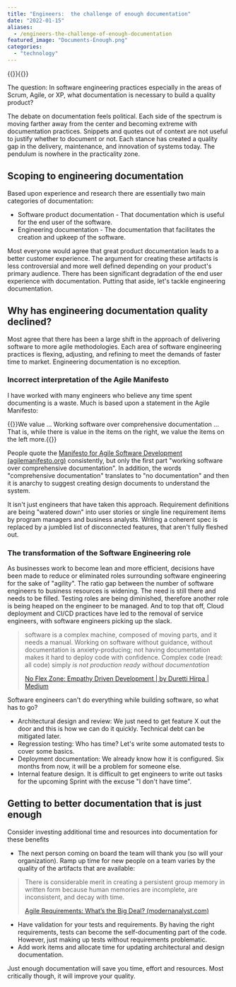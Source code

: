 ```yaml
---
title: "Engineers:  the challenge of enough documentation"
date: "2022-01-15"
aliases:
  - /engineers-the-challenge-of-enough-documentation
featured_image: "Documents-Enough.png"
categories: 
  - "technology"
---
```

{{<featuredimage>}}{{</featuredimage>}}

The question: In software engineering practices especially in the areas of Scrum, Agile, or XP, what documentation is necessary to build a quality product?

The debate on documentation feels political. Each side of the spectrum is moving farther away from the center and becoming extreme with documentation practices. Snippets and quotes out of context are not useful to justify whether to document or not. Each stance has created a quality gap in the delivery, maintenance, and innovation of systems today. The pendulum is nowhere in the practicality zone.

## Scoping to engineering documentation

Based upon experience and research there are essentially two main categories of documentation:

- Software product documentation - That documentation which is useful for the end user of the software.
- Engineering documentation - The documentation that facilitates the creation and upkeep of the software.

Most everyone would agree that great product documentation leads to a better customer experience. The argument for creating these artifacts is less controversial and more well defined depending on your product's primary audience. There has been significant degradation of the end user experience with documentation. Putting that aside, let's tackle engineering documentation.

## Why has engineering documentation quality declined?

Most agree that there has been a large shift in the approach of delivering software to more agile methodologies. Each area of software engineering practices is flexing, adjusting, and refining to meet the demands of faster time to market. Engineering documentation is no exception.

### Incorrect interpretation of the Agile Manifesto

I have worked with many engineers who believe any time spent documenting is a waste. Much is based upon a statement in the Agile Manifesto:

{{<callout>}}We value ... Working software over comprehensive documentation ... That is, while there is value in the items on the right, we value the items on the left more.{{</callout>}}
 

People quote the [Manifesto for Agile Software Development (agilemanifesto.org)](https://agilemanifesto.org/) consistently, but only the first part "working software over comprehensive documentation". In addition, the words "comprehensive documentation" translates to "no documentation" and then it is anarchy to suggest creating design documents to understand the system.

It isn't just engineers that have taken this approach. Requirement definitions are being "watered down" into user stories or single line requirement items by program managers and business analysts. Writing a coherent spec is replaced by a jumbled list of disconnected features, that aren't fully fleshed out.

### The transformation of the Software Engineering role

As businesses work to become lean and more efficient, decisions have been made to reduce or eliminated roles surrounding software engineering for the sake of "agility". The ratio gap between the number of software engineers to business resources is widening. The need is still there and needs to be filled. Testing roles are being diminished, therefore another role is being heaped on the engineer to be managed. And to top that off, Cloud deployment and CI/CD practices have led to the removal of service engineers, with software engineers picking up the slack.

> software is a complex machine, composed of moving parts, and it needs a manual. Working on software without guidance, without documentation is anxiety-producing; not having documentation makes it hard to deploy code with confidence. Complex code (read: all code) simply _is not production ready without documentation_
> 
> [No Flex Zone: Empathy Driven Development | by Duretti Hirpa | Medium](https://medium.com/@duretti/no-flex-zone-empathy-driven-development-aebf4d8cf7cf)

Software engineers can't do everything while building software, so what has to go?

- Architectural design and review: We just need to get feature X out the door and this is how we can do it quickly. Technical debt can be mitigated later.
- Regression testing: Who has time? Let's write some automated tests to cover some basics.
- Deployment documentation: We already know how it is configured. Six months from now, it will be a problem for someone else.
- Internal feature design. It is difficult to get engineers to write out tasks for the upcoming Sprint with the excuse "I don't have time".

## Getting to better documentation that is just enough

Consider investing additional time and resources into documentation for these benefits

- The next person coming on board the team will thank you (so will your organization). Ramp up time for new people on a team varies by the quality of the artifacts that are available:

> There is considerable merit in creating a persistent group memory in written form because human memories are incomplete, are inconsistent, and decay with time.
> 
> [Agile Requirements: What’s the Big Deal? (modernanalyst.com)](https://www.modernanalyst.com/Resources/Articles/tabid/115/ID/3573/Agile-Requirements-Whats-the-Big-Deal.aspx)

- Have validation for your tests and requirements. By having the right requirements, tests can become the self-documenting part of the code. However, just making up tests without requirements problematic.
- Add work items and allocate time for updating architectural and design documentation.

Just enough documentation will save you time, effort and resources. Most critically though, it will improve your quality.
